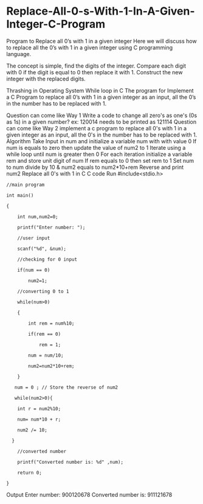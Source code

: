 # Replace-All-0-s-With-1-In-A-Given-Integer-C-Program
Program to Replace all 0’s with 1 in a given integer
Here we will discuss how to replace all the 0’s with 1 in a given integer using C programming language.

The concept is simple, find the digits of the integer. Compare each digit with 0 if the digit is equal to 0 then replace it with 1. Construct the new integer with the replaced digits.

Thrashing in Operating System
While loop in C
The program for Implement a C Program to replace all 0’s with 1 in a given integer as an input, all the 0’s in the number has to be replaced with 1.

Question can come like Way 1
Write a code to change all zero's as one's (0s as 1s) in a given number? ex: 120014 needs to be printed as 121114
Question can come like Way 2
implement a c program to replace all 0's with 1 in a given integer as an input, all the 0's in the number has to be replaced with 1.
Algorithm
Take Input in num and initialize a variable num with with value 0
If num is equals to zero then update the value of num2 to 1
Iterate using a while loop until num is greater then 0
For each iteration initialize a variable rem and store unit digit of num
If rem equals to 0 then set rem to 1
Set num to num divide by 10 & num2 equals to num2*10+rem
Reverse and print num2
Replace all 0's with 1 in C
C code
Run
#include<stdio.h>

    //main program

    int main()

    {

        int num,num2=0;

        printf("Enter number: ");

        //user input

        scanf("%d", &num);

        //checking for 0 input

        if(num == 0)

            num2=1;

        //converting 0 to 1

        while(num>0)

        {

            int rem = num%10;

            if(rem == 0)

                rem = 1;

            num = num/10;

            num2=num2*10+rem;

        }

       num = 0 ; // Store the reverse of num2

       while(num2>0){

        int r = num2%10;

        num= num*10 + r;

        num2 /= 10;

      }

        //converted number

        printf("Converted number is: %d" ,num);

        return 0;

    }
Output
Enter number: 900120678
Converted number is: 911121678
